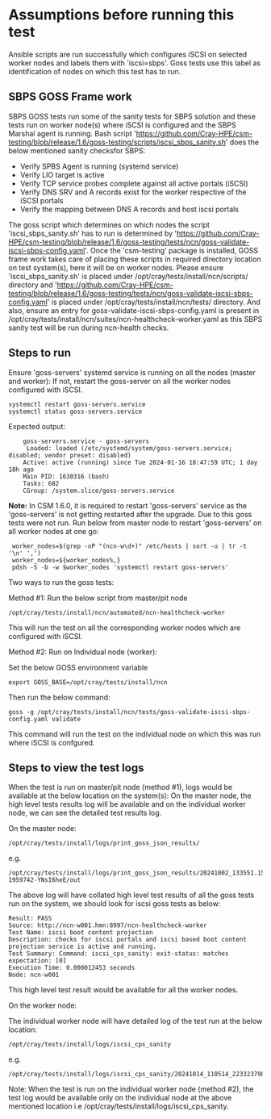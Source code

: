 # Assumptions before running this test

Ansible scripts are run successfully which configures iSCSI on selected worker nodes and labels them with 'iscsi=sbps'. Goss tests use this label as identification of nodes on which this test has to run.

## SBPS GOSS Frame work

SBPS GOSS tests run some of the sanity tests for SBPS solution and these tests run on worker node(s) where iSCSI is configured and the SBPS Marshal agent is running. Bash script 'https://github.com/Cray-HPE/csm-testing/blob/release/1.6/goss-testing/scripts/iscsi_sbps_sanity.sh' does the below mentioned sanity checksfor SBPS:

- Verify SPBS Agent is running (systemd service)
- Verify LIO target is active
- Verify TCP service probes complete against all active portals (iSCSI)
- Verify DNS SRV and A records exist for the worker respective of the iSCSI portals
- Verify the mapping between DNS A records and host iscsi portals

The goss script which determines on which nodes the script 'iscsi_sbps_sanity.sh' has to run is determined by 'https://github.com/Cray-HPE/csm-testing/blob/release/1.6/goss-testing/tests/ncn/goss-validate-iscsi-sbps-config.yaml'. Once the 'csm-testing' package is installed, GOSS frame work takes care of placing these scripts in required directory location on test system(s), here it will be on worker nodes. Please ensure 'iscsi_sbps_sanity.sh' is placed under /opt/cray/tests/install/ncn/scripts/ directory and 'https://github.com/Cray-HPE/csm-testing/blob/release/1.6/goss-testing/tests/ncn/goss-validate-iscsi-sbps-config.yaml' is placed under /opt/cray/tests/install/ncn/tests/ directory. And also, ensure an entry for goss-validate-iscsi-sbps-config.yaml is present in /opt/cray/tests/install/ncn/suites/ncn-healthcheck-worker.yaml as this SBPS sanity test will be run during ncn-health checks.

## Steps to run

Ensure 'goss-servers' systemd service is running on all the nodes (master and worker):
If not, restart the goss-server on all the worker nodes configured with iSCSI.

    systemctl restart goss-servers.service
    systemctl status goss-servers.service

Expected output:

        goss-servers.service - goss-servers
         Loaded: loaded (/etc/systemd/system/goss-servers.service; disabled; vendor preset: disabled)
        Active: active (running) since Tue 2024-01-16 18:47:59 UTC; 1 day 18h ago
        Main PID: 1630316 (bash)
        Tasks: 682
        CGroup: /system.slice/goss-servers.service

**Note:** In CSM 1.6.0, it is required to restart 'goss-servers' service as the 'goss-servers' is not getting restarted after the upgrade.
Due to this goss tests were not run. Run below from master node to restart 'goss-servers' on all worker nodes at one go:

     worker_nodes=$(grep -oP "(ncn-w\d+)" /etc/hosts | sort -u | tr -t '\n' ',')
     worker_nodes=${worker_nodes%,}
     pdsh -S -b -w $worker_nodes 'systemctl restart goss-servers'

Two ways to run the goss tests:

Method #1: Run the below script from master/pit node

    /opt/cray/tests/install/ncn/automated/ncn-healthcheck-worker

This will run the test on all the corresponding worker nodes which are configured with iSCSI.

Method #2: Run on Individual node (worker):

Set the below GOSS environment variable

    export GOSS_BASE=/opt/cray/tests/install/ncn

Then run the below command:

    goss -g /opt/cray/tests/install/ncn/tests/goss-validate-iscsi-sbps-config.yaml validate

This command will run the test on the individual node on which this was run where iSCSI is confgured.

## Steps to view the test logs

When the test is run on master/pit node (method #1), logs would be available at the below location on the system(s):
On the master node, the high level tests results log will be available and on the individual worker node, we can see
the detailed test results log.

On the master node:

    /opt/cray/tests/install/logs/print_goss_json_results/

e.g.

    /opt/cray/tests/install/logs/print_goss_json_results/20241002_133551.159786-1959742-YNsI6heE/out

The above log will have collated high level test results of all the goss tests run on the system,
we should look for iscsi goss tests as below: 

```
Result: PASS
Source: http://ncn-w001.hmn:8997/ncn-healthcheck-worker
Test Name: iscsi boot content projection
Description: checks for iscsi portals and iscsi based boot content projection service is active and running.
Test Summary: Command: iscsi_cps_sanity: exit-status: matches expectation: [0]
Execution Time: 0.000012453 seconds
Node: ncn-w001
```

This high level test result would be available for all the worker nodes.

On the worker node:

The individual worker node will have detailed log of the test run at the below location:

    /opt/cray/tests/install/logs/iscsi_cps_sanity

e.g.

    /opt/cray/tests/install/logs/iscsi_cps_sanity/20241014_110514_223323798_211125.log

Note: When the test is run on the individual worker node (method #2), the test log would be available
only on the individual node at the above mentioned location i.e /opt/cray/tests/install/logs/iscsi_cps_sanity.
